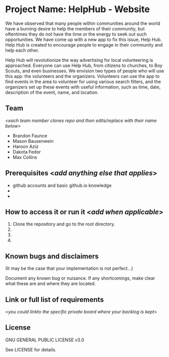 # Project Name: HelpHub - Website

We have observed that many people within communities around the world have a burning desire to help the members of their community, but oftentimes they do not have the time or the energy to seek out such opportunities. We have come up with a new app to fix this issue, Help Hub. Help Hub is created to encourage people to engage in their community and help each other.

Help Hub will revolutionize the way advertising for local volunteering is approached. Everyone can use Help Hub, from citizens to churches, to Boy Scouts, and even businesses. We envision two types of people who will use this app: the volunteers and the organizers. Volunteers can use the app to find events in the area to volunteer for using various search filters, and the organizers set up these events with useful information, such as time, date, description of the event, name, and location.

  
## Team 
<_each team member clones repo and then edits/replace with their name below_>
- Brandon Faunce
- Mason Bausenwein
- Haroon Aziz 
- Dakota Fedor
- Max Collins


## Prerequisites  <_add anything else that applies_>

- github accounts and basic github.io knowledge
-
-

## How to access it or run it  <_add when applicable_>

1. Clone the repository and go to the root directory.
2.  
3.  
4.  

## Known bugs and disclaimers
(It may be the case that your implementation is not perfect...)

Document any known bug or nuisance.
If any shortcomings, make clear what these are and where they are located.

## Link or full list of requirements
 <_you could linkto the specific private board where your backlog is kept_>





## License

GNU GENERAL PUBLIC LICENSE v3.0

See LICENSE for details.
